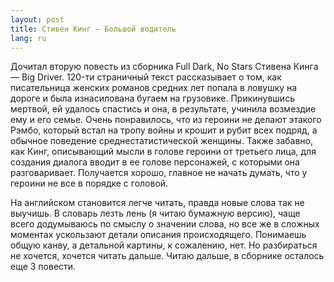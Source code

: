 ```yaml
---
layout: post
title: Стивен Кинг – Большой водитель 
lang: ru
---
```


Дочитал вторую повесть из сборника Full Dark, No Stars Стивена Кинга — Big Driver. 120-ти страничный текст рассказывает о том, как писательница женских романов средних лет попала в ловушку на дороге и была изнасилована бугаем на грузовике. Прикинувшись мертвой, ей удалось спастись и она, в результате, учинила возмездие ему и его семье. Очень понравилось, что из героини не делают этакого Рэмбо, который встал на тропу войны и крошит и рубит всех подряд, а обычное поведение среднестатистической женщины. Также забавно, как Кинг, описывающий мысли в голове героини от третьего лица, для создания диалога вводит в ее голове персонажей, с которыми она разговаривает. Получается хорошо, главное не начать думать, что у героини не все в порядке с головой.

На английском становится легче читать, правда новые слова так не выучишь. В словарь лезть лень (я читаю бумажную версию), чаще всего додумываюсь по смыслу о значении слова, но все же в сложных моментах ускользают детали описания происходящего. Понимаешь общую канву, а детальной картины, к сожалению, нет. Но разбираться не хочется, хочется читать дальше. Читаю дальше, в сборнике осталось еще 3 повести.
